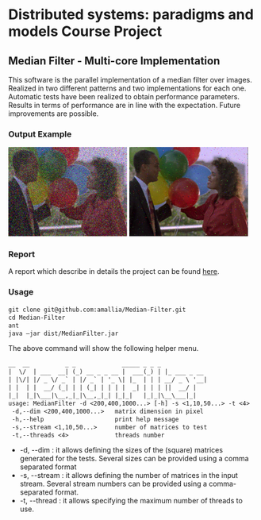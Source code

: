 # Distributed systems: paradigms and models Course Project
## Median Filter - Multi-core Implementation

This software is the parallel implementation of a median filter over images. Realized in two different patterns and two implementations for each one. Automatic tests have been realized to obtain performance parameters. Results in terms of performance are in line with the expectation. Future improvements are possible. 

### Output Example
<img alt="Original Noisy Image" src="https://github.com/amallia/Median-Filter/raw/master/examples/original-noisy.png" width="240">
<img alt="Median Filtered Image" src="https://github.com/amallia/Median-Filter/raw/master/examples/median-filter-denoised.png" width="240">



### Report
A report which describe in details the project can be found [here](https://github.com/amallia/Median-Filter/raw/master/SPM%20-%20Relazione.pdf). 

### Usage
```
git clone git@github.com:amallia/Median-Filter.git
cd Median-Filter
ant
java –jar dist/MedianFilter.jar
```
The above command will show the following helper menu.
```
__  __          _ _             _____ _ _ _
|  \/  | ___  __| (_) __ _ _ __ |  ___(_) | |_ ___ _ __
| |\/| |/ _ \/ _` | |/ _` | '_ \| |_  | | | __/ _ \ '__|
| |  | |  __/ (_| | | (_| | | | |  _| | | | ||  __/ |
|_|  |_|\___|\__,_|_|\__,_|_| |_|_|   |_|_|\__\___|_|
usage: MedianFilter -d <200,400,1000...> [-h] -s <1,10,50...> -t <4>
 -d,--dim <200,400,1000...>   matrix dimension in pixel
 -h,--help                    print help message
 -s,--stream <1,10,50...>     number of matrices to test
 -t,--threads <4>             threads number
```
*	-d, --dim : it allows defining the sizes of the (square) matrices generated for the tests. Several sizes can be provided using a comma separated format
*	-s, --stream : it allows defining the number of matrices in the input stream. Several stream numbers can be provided using a comma-separated format.
*	-t, --thread : it allows specifying the maximum number of threads to use.
